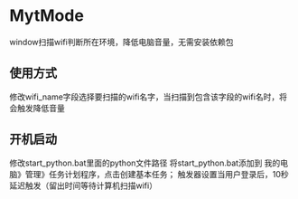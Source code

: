 # MytMode
window扫描wifi判断所在环境，降低电脑音量，无需安装依赖包

## 使用方式
修改wifi_name字段选择要扫描的wifi名字，当扫描到包含该字段的wifi名时，将会触发降低音量

## 开机启动
修改start_python.bat里面的python文件路径
将start_python.bat添加到 我的电脑》管理》任务计划程序，点击创建基本任务；
触发器设置当用户登录后，10秒延迟触发（留出时间等待计算机扫描wifi）